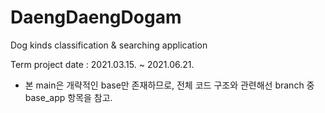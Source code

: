 # DaengDaengDogam
Dog kinds classification &amp; searching application

Term project date : 2021.03.15. ~ 2021.06.21.

* 본 main은 개략적인 base만 존재하므로, 전체 코드 구조와 관련해선 branch 중 base_app 항목을 참고.
